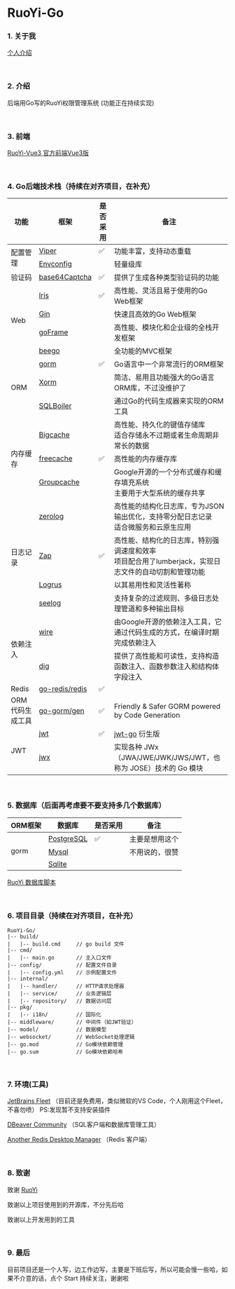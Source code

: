 # RuoYi-Go

### 1. 关于我
[个人介绍](https://github.com/Kun-GitHub)

<br>

### 2. 介绍
后端用Go写的RuoYi权限管理系统 (功能正在持续实现)

<br>

### 3. 前端
[RuoYi-Vue3 官方前端Vue3版](https://github.com/Kun-GitHub/RuoYi-Vue3)

<br>

### 4. Go后端技术栈（持续在对齐项目，在补充）
<table>
<thead>
<tr>
<th>功能</th>
<th>框架</th>
<th>是否采用</th>
<th>备注</th>
</tr>
</thead>
<tbody>
<tr>
<td rowspan="2">配置管理</td>
<td><a href="https://github.com/spf13/viper">Viper</a></td>
<td>✅</td>
<td>功能丰富，支持动态重载</td>
</tr>
<tr>
<td><a href="https://github.com/kelseyhightower/envconfig">Envconfig</a></td>
<td></td>
<td>轻量级库</td>
</tr>
<tr>
<td>验证码</td>
<td><a href="https://github.com/mojocn/base64Captcha">base64Captcha</a></td>
<td>✅</td>
<td>提供了生成各种类型验证码的功能</td>
</tr>
<tr>
<td rowspan="4">Web</td>
<td><a href="https://github.com/kataras/iris">Iris</a></td>
<td>✅</td>
<td>高性能、灵活且易于使用的Go Web框架</td>
</tr>
<tr>
<td><a href="https://github.com/gin-gonic/gin">Gin</a></td>
<td></td>
<td>快速且高效的Go Web框架</td>
</tr>
<tr>
<td><a href="https://github.com/gogf/gf">goFrame</a></td>
<td></td>
<td>高性能、模块化和企业级的全栈开发框架</td>
</tr>
<tr>
<td><a href="https://github.com/beego/beego">beego</a></td>
<td></td>
<td>全功能的MVC框架</td>
</tr>
<tr>
<td rowspan="3">ORM</td>
<td><a href="https://github.com/go-gorm/gorm">gorm</a></td>
<td>✅</td>
<td>Go语言中一个非常流行的ORM框架</td>
</tr>
<tr>
<td><a href="https://github.com/go-xorm/xorm">Xorm</a></td>
<td></td>
<td>简洁、易用且功能强大的Go语言ORM库，不过没维护了</td>
</tr>
<tr>
<td><a href="https://github.com/volatiletech/sqlboiler">SQLBoiler</a></td>
<td></td>
<td>通过Go的代码生成器来实现的ORM工具</td>
</tr>
<tr>
<td rowspan="3">内存缓存</td>
<td><a href="https://github.com/allegro/bigcache">Bigcache</a></td>
<td></td>
<td>高性能、持久化的键值存储库<br>
适合存储永不过期或者生命周期非常长的数据</td>
</tr>
<tr>
<td><a href="https://github.com/coocood/freecache">freecache</a></td>
<td>✅</td>
<td>高性能的内存缓存库</td>
</tr>
<tr>
<td><a href="https://github.com/golang/groupcache">Groupcache</a></td>
<td></td>
<td>Google开源的一个分布式缓存和缓存填充系统<br>
主要用于大型系统的缓存共享</td>
</tr>
<tr>
<td rowspan="4">日志记录</td>
<td><a href="https://github.com/rs/zerolog">zerolog</a></td>
<td></td>
<td>高性能的结构化日志库，专为JSON输出优化，支持零分配日志记录<br>
适合微服务和云原生应用</td>
</tr>
<tr>
<td><a href="https://github.com/uber-go/zap">Zap</a></td>
<td>✅</td>
<td>高性能、结构化的日志库，特别强调速度和效率<br>
项目配合用了lumberjack，实现日志文件的自动切割和管理功能</td>
</tr>
<tr>
<td><a href="https://github.com/sirupsen/logrus">Logrus</a></td>
<td></td>
<td>以其易用性和灵活性著称</td>
</tr>
<tr>
<td><a href="https://github.com/cihub/seelog">seelog</a></td>
<td></td>
<td>支持复杂的过滤规则、多级日志处理管道和多种输出目标</td>
</tr>
<tr>
<td rowspan="2">依赖注入</td>
<td><a href="https://github.com/google/wire">wire</a></td>
<td></td>
<td>由Google开源的依赖注入工具，它通过代码生成的方式，在编译时期完成依赖注入</td>
</tr>
<tr>
<td><a href="https://github.com/uber-go/dig">dig</a></td>
<td></td>
<td>提供了高性能和可读性，支持构造函数注入、函数参数注入和结构体字段注入</td>
</tr>
<tr>
<td>Redis</td>
<td><a href="https://github.com/redis/go-redis">go-redis/redis</a></td>
<td>✅</td>
<td></td>
</tr>
<tr>
<td>ORM 代码生成工具</td>
<td><a href="https://github.com/go-gorm/gen">go-gorm/gen</a></td>
<td>✅</td>
<td>Friendly & Safer GORM powered by Code Generation</td>
</tr>
<tr>
<td rowspan="2">JWT</td>
<td><a href="https://github.com/golang-jwt/jwt">jwt</a></td>
<td>✅</td>
<td><a href="https://github.com/dgrijalva/jwt-go">jwt-go</a> 衍生版</td>
</tr>
<tr>
<td><a href="https://github.com/lestrrat-go/jwx">jwx</a></td>
<td></td>
<td>实现各种 JWx（JWA/JWE/JWK/JWS/JWT，也称为 JOSE）技术的 Go 模块</td>
</tr>
</tbody>
</table>

<br>

### 5. 数据库（后面再考虑要不要支持多几个数据库）
<table>
<thead>
<tr>
<th>ORM框架</th>
<th>数据库</th>
<th>是否采用</th>
<th>备注</th>
</tr>
</thead>
<tbody>
<tr>
<td rowspan="3">gorm</td>
<td><a href="https://www.postgresql.org">PostgreSQL</a></td>
<td>✅</td>
<td>主要是想用这个</td>
</tr>
<tr>
<td><a href="https://www.mysql.com/">Mysql</a></td>
<td></td>
<td>不用说的，很赞</td>
</tr>
<tr>
<td><a href="https://www.sqlite.org/">Sqlite</a></td>
<td></td>
<td></td>
</tr>
</tbody>
</table>

[RuoYi 数据库脚本](https://github.com/yangzongzhuan/RuoYi/blob/master/sql/ry_20240112.sql)

<br>

### 6. 项目目录（持续在对齐项目，在补充）
```项目结构
RuoYi-Go/
|-- build/
|   |-- build.cmd     // go build 文件
|-- cmd/
|   |-- main.go       // 主入口文件
|-- config/           // 配置文件目录
|   |-- config.yml    // 示例配置文件
|-- internal/
|   |-- handler/      // HTTP请求处理器
|   |-- service/      // 业务逻辑层
|   |-- repository/   // 数据访问层
|-- pkg/
|   |-- i18n/         // 国际化
|-- middleware/       // 中间件（如JWT验证）
|-- model/            // 数据模型
|-- websocket/        // WebSocket处理逻辑
|-- go.mod            // Go模块依赖管理
|-- go.sum            // Go模块依赖哈希
```
<br>

### 7. 环境(工具)
[JetBrains Fleet](https://www.jetbrains.com/fleet) （目前还是免费用，类似微软的VS Code，个人刚用这个Fleet，不喜勿喷）
PS:发现暂不支持安装插件

[DBeaver Community](https://dbeaver.io/) （SQL客户端和数据库管理工具）

[Another Redis Desktop Manager](https://github.com/qishibo/AnotherRedisDesktopManager) （Redis 客户端）

<br>

### 8. 致谢
致谢 [RuoYi](https://github.com/yangzongzhuan/RuoYi)  

致谢以上项目使用到的开源库，不分先后哈   

致谢以上开发用到的工具

<br>

### 9. 最后
目前项目还是一个人写，边工作边写，主要是下班后写，所以可能会慢一些哈，如果不介意的话，点个 Start 持续关注，谢谢啦